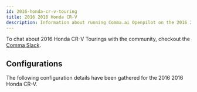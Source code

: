 ```yaml
---
id: 2016-honda-cr-v-touring
title: 2016 2016 Honda CR-V
description: Information about running Comma.ai Openpilot on the 2016 2016 Honda CR-V
---
```





To chat about 2016 Honda CR-V Tourings with the community, checkout the  [Comma Slack](https://slack.comma.ai).
      
## Configurations
The following configuration details have been gathered for the 2016 2016 Honda CR-V.








